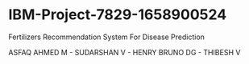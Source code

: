 # IBM-Project-7829-1658900524
Fertilizers Recommendation System For Disease Prediction

ASFAQ AHMED M -
SUDARSHAN V -
HENRY BRUNO DG -
THIBESH V 
